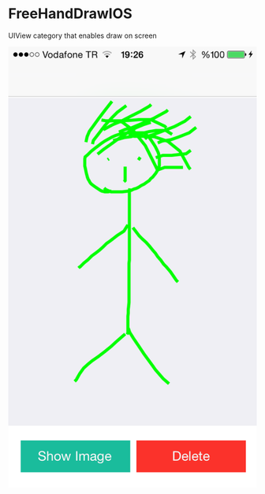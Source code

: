 # FreeHandDrawIOS
UIView category that enables draw on screen

![alt tag](https://github.com/aybekckaya/FreeHandDrawIOS/blob/master/FreeHand/IMG_2356.PNG)
